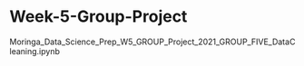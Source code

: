 # Week-5-Group-Project
Moringa_Data_Science_Prep_W5_GROUP_Project_2021_GROUP_FIVE_DataCleaning.ipynb
